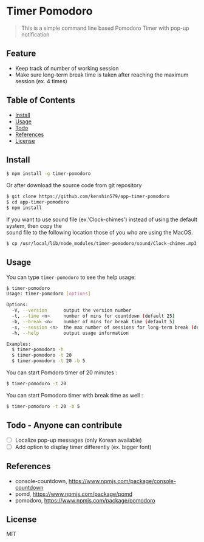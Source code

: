# Timer Pomodoro

> This is a simple command line based Pomodoro Timer with pop-up notification

## Feature

- Keep track of number of working session
- Make sure long-term break time is taken after reaching the maximum session (ex. 4 times)

## Table of Contents

- [Install](#Install)
- [Usage](#Usage)
- [Todo](#Todo)
- [References](#References)
- [License](#License)

## Install

```sh
$ npm install -g timer-pomodoro
```

Or after download the source code from git repository

```sh
$ git clone https://github.com/kenshin579/app-timer-pomodoro
$ cd app-timer-pomodoro
$ npm install
```

If you want to use sound file (ex.'Clock-chimes') instead of using the default system, then copy the  
sound file to the following location those of you who are using the MacOS.   

```sh
$ cp /usr/local/lib/node_modules/timer-pomodoro/sound/Clock-chimes.mp3 ~/Library/Sounds
```

## Usage
You can type `timer-pomodoro` to see the help usage:

```sh
$ timer-pomodoro
Usage: timer-pomodoro [options]

Options:
  -V, --version      output the version number
  -t, --time <n>     number of mins for countdown (default 25)
  -b, --break <n>    number of mins for break time (default 5)
  -s, --session <n>  the max number of sessions for long-term break (default: 4)
  -h, --help         output usage information

Examples:
  $ timer-pomodoro -h
  $ timer-pomodoro -t 20
  $ timer-pomodoro -t 20 -b 5
```

You can start Pomdoro timer of 20 minutes : 
```sh
$ timer-pomodoro -t 20
```


You can start Pomodoro timer with break time as well :
```sh
$ timer-pomodoro -t 20 -b 5
```

## Todo - Anyone can contribute
- [ ] Localize pop-up messages (only Korean available)
- [ ] Add option to display timer differently (ex. bigger font)

## References
* console-countdown, https://www.npmjs.com/package/console-countdown
* pomd, https://www.npmjs.com/package/pomd
* pomodoro, https://www.npmjs.com/package/pomodoro

## License
MIT   
